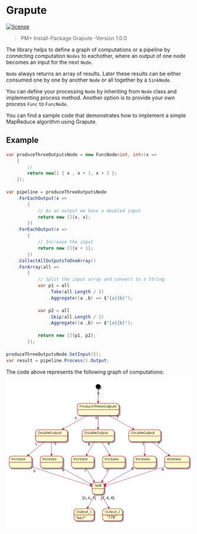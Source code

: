 # Grapute
[![license](https://img.shields.io/github/license/mashape/apistatus.svg?style=flat-square)]()

> PM> Install-Package Grapute -Version 1.0.0

The library helps to define a graph of computations or a pipeline by connecting computation `Nodes` to eachother, where an output of one node becomes an input for the next `Node`.

`Node` always returns an array of results. Later these results can be either consumed one by one by another `Node` or all together by a `SinkNode`.

You can define your processing `Node` by inheriting from `Node` class and implementing process method. Another option is to provide your own process `Func` to `FuncNode`.

You can find a sample code that demonstrates how to implement a simple MapReduce algorithm using Grapute.

## Example

```csharp
var produceThreeOutputsNode = new FuncNode<int, int>(x =>
    {
        //
        return new[] { x , x + 1, x + 2 };
    });

var pipeline = produceThreeOutputsNode
    .ForEachOutput(x =>
        {
            // As an output we have a doubled input
            return new []{x, x};
        })
    .ForEachOutput(x =>
        {
            // Increase the input
            return new []{x + 1};
        })
    .CollectAllOutputsToOneArray()
    .ForArray(all =>
        {
            // Split the input array and convert to a String
            var p1 = all
                .Take(all.Length / 2)
                .Aggregate((a ,b) => $"{a}{b}");

            var p2 = all
                .Skip(all.Length / 2)
                .Aggregate((a ,b) => $"{a}{b}");

            return new []{p1, p2};
        });

produceThreeOutputsNode.SetInput(5);
var result = pipeline.Process().Output;
```
The code above represents the following graph of computations:

![graph]

[graph]: images/graph.png "Graph of computations"
